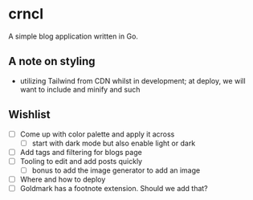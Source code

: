# crncl

A simple blog application written in Go.

## A note on styling
- utilizing Tailwind from CDN whilst in development; at deploy, we will want to include and minify and such


## Wishlist
- [ ] Come up with color palette and apply it across
    - [ ] start with dark mode but also enable light or dark
- [ ] Add tags and filtering for blogs page
- [ ] Tooling to edit and add posts quickly
    - [ ] bonus to add the image generator to add an image
- [ ] Where and how to deploy
- [ ] Goldmark has a footnote extension. Should we add that?